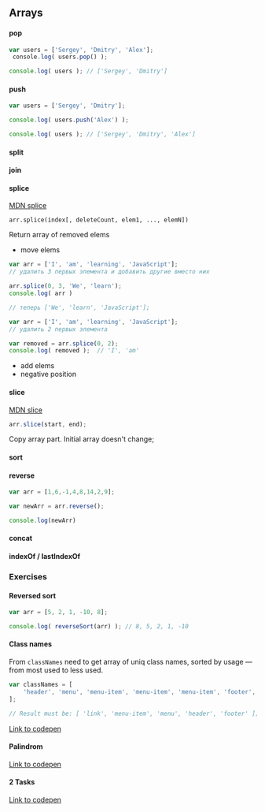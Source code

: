 ## Arrays

#### pop
```js
var users = ['Sergey', 'Dmitry', 'Alex'];
 console.log( users.pop() );

console.log( users ); // ['Sergey', 'Dmitry']
```
#### push

```js
var users = ['Sergey', 'Dmitry'];

console.log( users.push('Alex') );

console.log( users ); // ['Sergey', 'Dmitry', 'Alex']

```

#### split

#### join

#### splice

[MDN splice](https://developer.mozilla.org/ru/docs/Web/JavaScript/Reference/Global_Objects/Array/splice)

```
arr.splice(index[, deleteCount, elem1, ..., elemN])
```

Return array of removed elems

* move elems

```js
var arr = ['I', 'am', 'learning', 'JavaScript']; 
// удалить 3 первых элемента и добавить другие вместо них 

arr.splice(0, 3, 'We', 'learn');
console.log( arr ) 

// теперь ['We', 'learn', 'JavaScript'];

var arr = ['I', 'am', 'learning', 'JavaScript'];
// удалить 2 первых элемента 

var removed = arr.splice(0, 2);
console.log( removed );  // 'I', 'am'
```
    
* add elems
* negative position
    
#### slice 
[MDN slice](https://developer.mozilla.org/ru/docs/Web/JavaScript/Reference/Global_Objects/Array/slice)

```js
arr.slice(start, end);
```

Copy array part. Initial array doesn't change;

#### sort

#### reverse

```js
var arr = [1,6,-1,4,8,14,2,9];

var newArr = arr.reverse();

console.log(newArr)
```

#### concat

#### indexOf / lastIndexOf



### Exercises

#### Reversed sort

```js
var arr = [5, 2, 1, -10, 8];  

console.log( reverseSort(arr) ); // 8, 5, 2, 1, -10
```

#### Class names 

From `classNames` need to get array of uniq class names, sorted by usage — from most used to less used.

```js
var classNames = [
    'header', 'menu', 'menu-item', 'menu-item', 'menu-item', 'footer', 'menu', 'link', 'link', 'link', 'link'
];

// Result must be: [ 'link', 'menu-item', 'menu', 'header', 'footer' ];
```

[Link to codepen](http://codepen.io/puzankov/pen/grWwmz)


#### Palindrom

[Link to codepen](http://codepen.io/puzankov/pen/qNqmwb?editors=0010)


#### 2 Tasks
[Link to codepen](http://codepen.io/puzankov/pen/NbNzRa?editors=0010)
